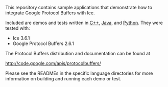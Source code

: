 This repository contains sample applications that demonstrate how to
integrate Google Protocol Buffers with Ice.

Included are demos and tests written in [C++](cpp), [Java](java), and [Python](python). They were tested with:

  - Ice 3.6.1
  - Google Protocol Buffers 2.6.1

The Protocol Buffers distribution and documentation can be found at

  http://code.google.com/apis/protocolbuffers/

Please see the READMEs in the specific language directories for
more information on building and running each demo or test.
